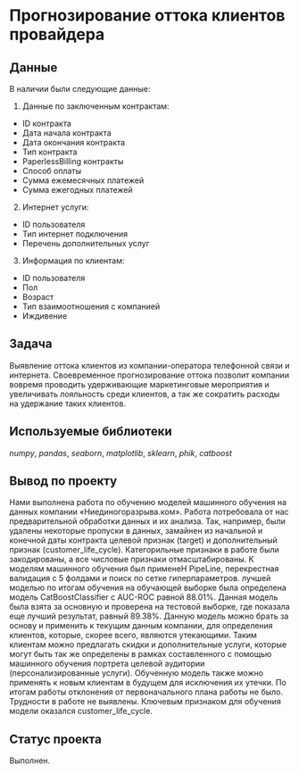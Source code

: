 # Прогнозирование оттока клиентов провайдера

## Данные
В наличии были следующие данные:
1. Данные по заключенным контрактам:
- ID контракта
- Дата начала контракта
- Дата окончания контракта
- Тип контракта
- PaperlessBilling контракты
- Способ оплаты
- Сумма ежемесячных платежей
- Сумма ежегодных платежей
2. Интернет услуги:
- ID пользователя
- Тип интернет подключения
- Перечень дополнительных услуг
3. Информация по клиентам:
- ID пользователя
- Пол
- Возраст
- Тип взаимоотношения с компанией
- Иждивение


## Задача
Выявление оттока клиентов из компании-оператора телефонной связи и интернета. Своевременное прогнозирование оттока позволит компании вовремя проводить удерживающие маркетинговые мероприятия и увеличивать лояльность среди клиентов, а так же сократить расходы на удержание таких клиентов.

## Используемые библиотеки
*numpy*, *pandas*, *seaborn*, *matplotlib*, *sklearn*, *phik*, *catboost*

## Вывод по проекту
Нами выполнена работа по обучению моделей машинного обучения на данных компании «Ниединогоразрыва.ком».
Работа потребовала от нас предварительной обработки данных и их анализа. Так, например, были удалены некоторые пропуски в данных, замайнен из начальной и конечной даты контракта целевой признак (target) и дополнительный признак (customer_life_cycle).
Категорильные признаки в работе были закодированы, а все числовые признаки отмасштабированы.
К моделям машинного обучения был применеН PipeLine, перекрестная валидация с 5 фолдами и поиск по сетке гиперпараметров.
лучшей моделью по итогам обучения на обучающей выборке была определена модель CatBoostClassifier с AUC-ROC равной 88.01%. Данная модель была взята за основную и проверена на тестовой выборке, где показала еще лучший результат, равный 89.38%.
Данную модель можно брать за основу и применить к текущим данным компании, для определения клиентов, которые, скорее всего, являются утекающими. Таким клиентам можно предлагать скидки и дополнительные услуги, которые могут быть так же определены в рамках составленного с помощью машинного обучения портрета целевой аудитории (персонализированные услуги).
Обученную модель также можно применять к новым клиентам в будущем для исключения их утечки.
По итогам работы отклонения от первоначального плана работы не было. Трудности в работе не выявлены. Ключевым признаком для обучения модели оказался customer_life_cycle.

## Статус проекта
Выполнен.